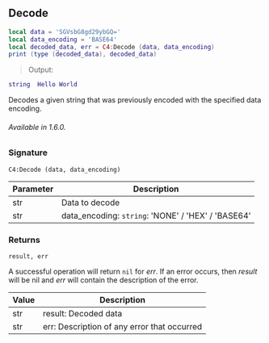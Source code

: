 ## Decode

```lua
local data = 'SGVsbG8gd29ybGQ='
local data_encoding = 'BASE64'
local decoded_data, err = C4:Decode (data, data_encoding)
print (type (decoded_data), decoded_data)
```

> Output:

```lua
string	Hello World
```

Decodes a given string that was previously encoded with the specified data encoding.

###### Available in 1.6.0.


### Signature

`C4:Decode (data, data_encoding)`


| Parameter| Description |
| --- | --- |
| str | Data to decode |
| str | data\_encoding:  `string`: 'NONE' / 'HEX' / 'BASE64’ |



### Returns

`result, err`

A successful operation will return `nil` for *err*.  If an error occurs, then *result* will be nil and *err* will contain the description of the error.

| Value | Description |
| --- | --- | 
| str | result: Decoded data |
| str | err: Description of any error that occurred |